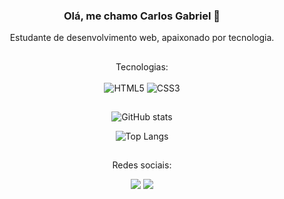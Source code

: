 <div align="center">

### Olá, me chamo Carlos Gabriel 👋<br/>
Estudante de desenvolvimento web, apaixonado por tecnologia.

##

Tecnologias: <br/>
<br/>
<img alt="HTML5" src="https://img.shields.io/badge/HTML5-E34F26?style=for-the-badge&logo=html5&logoColor=white">
<img alt="CSS3" src="https://img.shields.io/badge/CSS3-1572B6?style=for-the-badge&logo=css3&logoColor=white">

##

![GitHub stats](https://github-readme-stats.vercel.app/api?username=carlsgabriel&show_icons=true&theme=vision-friendly-dark)

![Top Langs](https://github-readme-stats.vercel.app/api/top-langs/?username=carlsgabriel&layout=compact&theme=vision-friendly-dark)

##

Redes sociais:
<div> 
  <a href="https://www.linkedin.com/in/carlos-gabriel-539302315/" target="_blank"><img src="https://img.shields.io/badge/-LinkedIn-%230077B5?style=for-the-badge&logo=linkedin&logoColor=white" target="_blank"></a> 
  <a href="mailto:gomescarlosleite@gmail.com"><img src="https://img.shields.io/badge/-Gmail-%23333?style=for-the-badge&logo=gmail&logoColor=white" target="_blank"></a>
</div>

</div>

